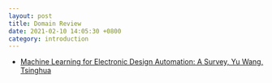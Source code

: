 ```yaml
---
layout: post
title: Domain Review
date: 2021-02-10 14:05:30 +0800
category: introduction
---
```

- [Machine Learning for Electronic Design Automation: A Survey, Yu Wang, Tsinghua](http://nicsefc.ee.tsinghua.edu.cn/media/publications/2021/TODAES21_331.pdf)